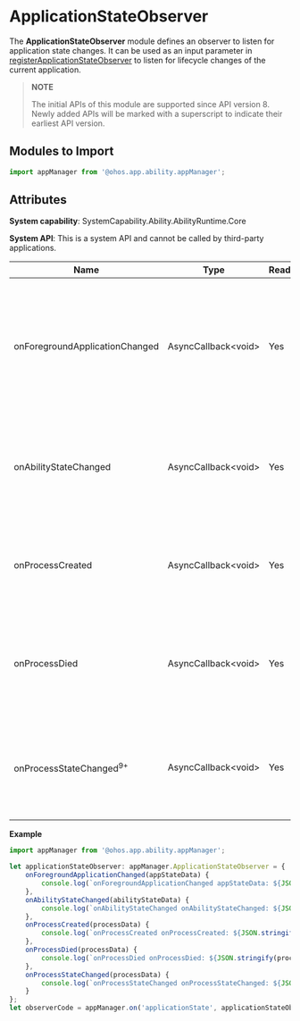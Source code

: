 # ApplicationStateObserver

The **ApplicationStateObserver** module defines an observer to listen for application state changes. It can be used as an input parameter in [registerApplicationStateObserver](js-apis-application-appManager.md#appmanagerregisterapplicationstateobserver8) to listen for lifecycle changes of the current application.

> **NOTE**
> 
> The initial APIs of this module are supported since API version 8. Newly added APIs will be marked with a superscript to indicate their earliest API version.

## Modules to Import

```ts
import appManager from '@ohos.app.ability.appManager';
```

## Attributes

**System capability**: SystemCapability.Ability.AbilityRuntime.Core

**System API**: This is a system API and cannot be called by third-party applications.

| Name                            | Type                   | Readable| Writable| Description  |
| -------------------------------- | ---------------------- | ---- | ---- | ------------------ |
| onForegroundApplicationChanged   | AsyncCallback\<void>   | Yes  | No  | Callback invoked when the foreground or background state of an application changes. The parameter type passed in is [AppStateData](js-apis-inner-application-appStateData.md).|
| onAbilityStateChanged            | AsyncCallback\<void>   | Yes  | No | Callback invoked when the ability state changes. The parameter type passed in is [AppStateData](js-apis-inner-application-appStateData.md).  |
| onProcessCreated                 | AsyncCallback\<void>   | Yes  | No  | Callback invoked when a process is created. The parameter type passed in is [ProcessData](js-apis-inner-application-processData.md).         |
| onProcessDied                     | AsyncCallback\<void>   | Yes  | No  | Callback invoked when a process is destroyed. The parameter type passed in is [ProcessData](js-apis-inner-application-processData.md).         |
| onProcessStateChanged<sup>9+</sup> | AsyncCallback\<void>   | Yes  | No  | Callback invoked when the process state is changed. The parameter type passed in is [ProcessData](js-apis-inner-application-processData.md).       |

**Example**
```ts
import appManager from '@ohos.app.ability.appManager';

let applicationStateObserver: appManager.ApplicationStateObserver = {
    onForegroundApplicationChanged(appStateData) {
        console.log(`onForegroundApplicationChanged appStateData: ${JSON.stringify(appStateData)}`);
    },
    onAbilityStateChanged(abilityStateData) {
        console.log(`onAbilityStateChanged onAbilityStateChanged: ${JSON.stringify(abilityStateData)}`);
    },
    onProcessCreated(processData) {
        console.log(`onProcessCreated onProcessCreated: ${JSON.stringify(processData)}`);
    },
    onProcessDied(processData) {
        console.log(`onProcessDied onProcessDied: ${JSON.stringify(processData)}`);
    },
    onProcessStateChanged(processData) {
        console.log(`onProcessStateChanged onProcessStateChanged: ${JSON.stringify(processData)}`);
    }
};
let observerCode = appManager.on('applicationState', applicationStateObserver);
```
